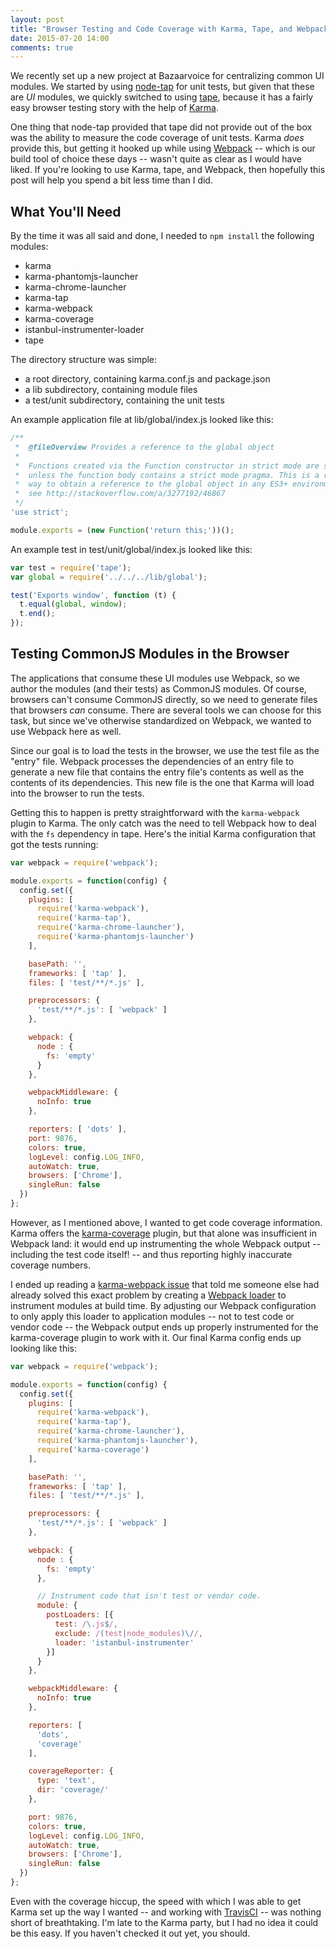 ```yaml
---
layout: post
title: "Browser Testing and Code Coverage with Karma, Tape, and Webpack"
date: 2015-07-20 14:00
comments: true
---
```


We recently set up a new project at Bazaarvoice for centralizing common UI modules. We started by using [node-tap](https://github.com/isaacs/node-tap) for unit tests, but given that these are *UI* modules, we quickly switched to using [tape](https://github.com/substack/tape), because it has a fairly easy browser testing story with the help of [Karma](http://karma-runner.github.io/0.13/index.html).

One thing that node-tap provided that tape did not provide out of the box was the ability to measure the code coverage of unit tests. Karma *does* provide this, but getting it hooked up while using [Webpack](http://webpack.github.io/) -- which is our build tool of choice these days -- wasn't quite as clear as I would have liked. If you're looking to use Karma, tape, and Webpack, then hopefully this post will help you spend a bit less time than I did.

## What You'll Need

By the time it was all said and done, I needed to `npm install` the following modules:

- karma
- karma-phantomjs-launcher
- karma-chrome-launcher
- karma-tap
- karma-webpack
- karma-coverage
- istanbul-instrumenter-loader
- tape

The directory structure was simple:

- a root directory, containing karma.conf.js and package.json
- a lib subdirectory, containing module files
- a test/unit subdirectory, containing the unit tests

An example application file at lib/global/index.js looked like this:

```js
/**
 *  @fileOverview Provides a reference to the global object
 *
 *  Functions created via the Function constructor in strict mode are sloppy
 *  unless the function body contains a strict mode pragma. This is a reliable
 *  way to obtain a reference to the global object in any ES3+ environment.
 *  see http://stackoverflow.com/a/3277192/46867
 */
'use strict';

module.exports = (new Function('return this;'))();
```

An example test in test/unit/global/index.js looked like this:

```js
var test = require('tape');
var global = require('../../../lib/global');

test('Exports window', function (t) {
  t.equal(global, window);
  t.end();
});
```

## Testing CommonJS Modules in the Browser

The applications that consume these UI modules use Webpack, so we author the modules (and their tests) as CommonJS modules. Of course, browsers can't consume CommonJS directly, so we need to generate files that browsers *can* consume. There are several tools we can choose for this task, but since we've otherwise standardized on Webpack, we wanted to use Webpack here as well.

Since our goal is to load the tests in the browser, we use the test file as the "entry" file. Webpack processes the dependencies of an entry file to generate a new file that contains the entry file's contents as well as the contents of its dependencies. This new file is the one that Karma will load into the browser to run the tests.

Getting this to happen is pretty straightforward with the `karma-webpack` plugin to Karma. The only catch was the need to tell Webpack how to deal with the `fs` dependency in tape. Here's the initial Karma configuration that got the tests running:

```js
var webpack = require('webpack');

module.exports = function(config) {
  config.set({
    plugins: [
      require('karma-webpack'),
      require('karma-tap'),
      require('karma-chrome-launcher'),
      require('karma-phantomjs-launcher')
    ],

    basePath: '',
    frameworks: [ 'tap' ],
    files: [ 'test/**/*.js' ],

    preprocessors: {
      'test/**/*.js': [ 'webpack' ]
    },

    webpack: {
      node : {
        fs: 'empty'
      }
    },

    webpackMiddleware: {
      noInfo: true
    },

    reporters: [ 'dots' ],
    port: 9876,
    colors: true,
    logLevel: config.LOG_INFO,
    autoWatch: true,
    browsers: ['Chrome'],
    singleRun: false
  })
};
```

However, as I mentioned above, I wanted to get code coverage information. Karma offers the [karma-coverage](https://github.com/karma-runner/karma-coverage) plugin, but that alone was insufficient in Webpack land: it would end up instrumenting the whole Webpack output -- including the test code itself! -- and thus reporting highly inaccurate coverage numbers.

I ended up reading a [karma-webpack issue](https://github.com/webpack/karma-webpack/issues/21) that told me someone else had already solved this exact problem by creating a [Webpack loader](https://github.com/deepsweet/istanbul-instrumenter-loader) to instrument modules at build time. By adjusting our Webpack configuration to only apply this loader to application modules -- not to test code or vendor code -- the Webpack output ends up properly instrumented for the karma-coverage plugin to work with it. Our final Karma config ends up looking like this:

```js
var webpack = require('webpack');

module.exports = function(config) {
  config.set({
    plugins: [
      require('karma-webpack'),
      require('karma-tap'),
      require('karma-chrome-launcher'),
      require('karma-phantomjs-launcher'),
      require('karma-coverage')
    ],

    basePath: '',
    frameworks: [ 'tap' ],
    files: [ 'test/**/*.js' ],

    preprocessors: {
      'test/**/*.js': [ 'webpack' ]
    },

    webpack: {
      node : {
        fs: 'empty'
      },

      // Instrument code that isn't test or vendor code.
      module: {
        postLoaders: [{
          test: /\.js$/,
          exclude: /(test|node_modules)\//,
          loader: 'istanbul-instrumenter'
        }]
      }
    },

    webpackMiddleware: {
      noInfo: true
    },

    reporters: [
      'dots',
      'coverage'
    ],

    coverageReporter: {
      type: 'text',
      dir: 'coverage/'
    },

    port: 9876,
    colors: true,
    logLevel: config.LOG_INFO,
    autoWatch: true,
    browsers: ['Chrome'],
    singleRun: false
  })
};
```

Even with the coverage hiccup, the speed with which I was able to get Karma set up the way I wanted -- and working with [TravisCI](http://travis-ci.org/) -- was nothing short of breathtaking. I'm late to the Karma party, but I had no idea it could be this easy. If you haven't checked it out yet, you should.
